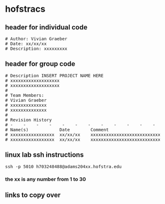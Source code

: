 # hofstracs

## header for individual code
<pre>
# Author: Vivian Graeber
# Date: xx/xx/xx
# Description: xxxxxxxxx
</pre>
## header for group code
<pre>
# Description INSERT PROJECT NAME HERE
# xxxxxxxxxxxxxxxxxxx
# xxxxxxxxxxxxxxxxxxx
#
# Team Members:
# Vivian Graeber
# xxxxxxxxxxxxxx
# xxxxxxxxxxxxxx
#
# Revision History
# -    -    -    -    -    -    -    -    -    -    -    -    -    -
# Name(s)            Date        Comment
# xxxxxxxxxxxxxxxxx  xx/xx/xx    xxxxxxxxxxxxxxxxxxxxxxxxxxxxxxxxxxx
# xxxxxxxxxxxxxxxxx  xx/xx/xx    xxxxxxxxxxxxxxxxxxxxxxxxxxxxxxxxxxx
</pre>
## linux lab ssh instructions
<pre>
ssh -p 5010 h703248488@adams204xx.hofstra.edu
</pre>
### the xx is any number from 1 to 30
## links to copy over

